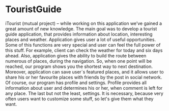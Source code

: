 # TouristGuide
iTourist (mutual project) – while working on this application we’ve gained a great amount of new knowledge. The main goal was to develop a tourist guide application, that provides information about location, interesting places and weather. Application gives user a lot of useful opportunities. Some of this functions are very special and user can feel the full power of this stuff. For example, client can check the weather for today and six days ahead. Also, application gives the ability to build the route between numerous of places, during the navigation. So, when one point will be reached, our program shows you the shortest way to next destination. Moreover, application can save user`s featured places, and it allows user to share his or her favourite places with friends by the post in social network. Of course, our program has profile and settings. Profile provides all information about user and determines his or her, when comment is left for any place. The last but not the least, settings. It is necessary, because very often users want to customize some stuff, so let's give them what they want.
